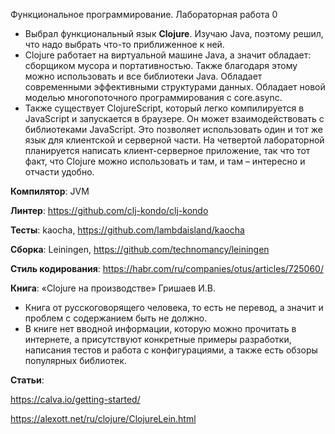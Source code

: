 Функциональное программирование. Лабораторная работа 0

- Выбрал функциональный язык **Clojure**. Изучаю Java, поэтому решил, что надо выбрать что-то приближенное к ней.
- Clojure работает на виртуальной машине Java, а значит обладает: сборщиком мусора и портативностью. Также благодаря этому можно использовать и все библиотеки Java. Обладает современными эффективными структурами данных. Обладает новой моделью многопоточного программирования с core.async.
- Также существует ClojureScript, который легко компилируется в JavaScript и запускается в браузере. Он может взаимодействовать с библиотеками JavaScript. Это позволяет использовать один и тот же язык для клиентской и серверной части. На четвертой лабораторной планируется написать клиент-серверное приложение, так что тот факт, что Clojure можно использовать и там, и там – интересно и отчасти удобно.

**Компилятор**: JVM

**Линтер**: <https://github.com/clj-kondo/clj-kondo>

**Тесты**: kaocha, <https://github.com/lambdaisland/kaocha>

**Сборка**: Leiningen, <https://github.com/technomancy/leiningen>

**Стиль кодирования**: <https://habr.com/ru/companies/otus/articles/725060/>


**Книга**: «Clojure на производстве» Гришаев И.В.
- Книга от русскоговорящего человека, то есть не перевод, а значит и проблем с содержанием быть не должно.
- В книге нет вводной информации, которую можно прочитать в интернете, а присутствуют конкретные примеры разработки, написания тестов и работа с конфигурациями, а также есть обзоры популярных библиотек.

**Статьи**:

<https://calva.io/getting-started/>

<https://alexott.net/ru/clojure/ClojureLein.html>

